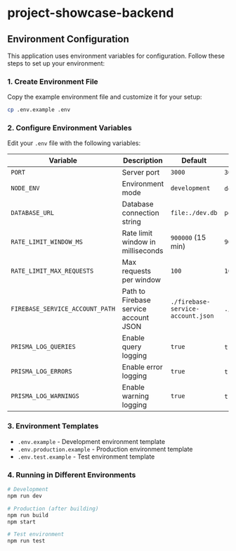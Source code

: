 # project-showcase-backend

## Environment Configuration

This application uses environment variables for configuration. Follow these steps to set up your environment:

### 1. Create Environment File

Copy the example environment file and customize it for your setup:

```bash
cp .env.example .env
```

### 2. Configure Environment Variables

Edit your `.env` file with the following variables:

| Variable                        | Description                           | Default                           | Example                                    |
| ------------------------------- | ------------------------------------- | --------------------------------- | ------------------------------------------ |
| `PORT`                          | Server port                           | `3000`                            | `3000`                                     |
| `NODE_ENV`                      | Environment mode                      | `development`                     | `development`, `production`, `test`        |
| `DATABASE_URL`                  | Database connection string            | `file:./dev.db`                   | `postgresql://user:pass@localhost:5432/db` |
| `RATE_LIMIT_WINDOW_MS`          | Rate limit window in milliseconds     | `900000` (15 min)                 | `900000`                                   |
| `RATE_LIMIT_MAX_REQUESTS`       | Max requests per window               | `100`                             | `100`                                      |
| `FIREBASE_SERVICE_ACCOUNT_PATH` | Path to Firebase service account JSON | `./firebase-service-account.json` | `./config/firebase.json`                   |
| `PRISMA_LOG_QUERIES`            | Enable query logging                  | `true`                            | `true`, `false`                            |
| `PRISMA_LOG_ERRORS`             | Enable error logging                  | `true`                            | `true`, `false`                            |
| `PRISMA_LOG_WARNINGS`           | Enable warning logging                | `true`                            | `true`, `false`                            |

### 3. Environment Templates

- `.env.example` - Development environment template
- `.env.production.example` - Production environment template
- `.env.test.example` - Test environment template

### 4. Running in Different Environments

```bash
# Development
npm run dev

# Production (after building)
npm run build
npm start

# Test environment
npm run test
```
